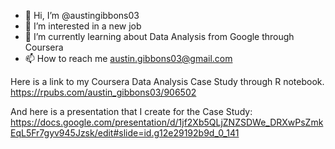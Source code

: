 - 👋 Hi, I’m @austingibbons03
- 👀 I’m interested in a new job
- 🌱 I’m currently learning about Data Analysis from Google through Coursera 
- 📫 How to reach me austin.gibbons03@gmail.com

Here is a link to my Coursera Data Analysis Case Study through R notebook.
https://rpubs.com/austin_gibbons03/906502

And here is a presentation that I create for the Case Study:
https://docs.google.com/presentation/d/1jf2Xb5QLjZNZSDWe_DRXwPsZmkEqL5Fr7gyv945Jzsk/edit#slide=id.g12e29192b9d_0_141




<!---
austingibbons03/austingibbons03 is a ✨ special ✨ repository because its `README.md` (this file) appears on your GitHub profile.
You can click the Preview link to take a look at your changes.
--->
